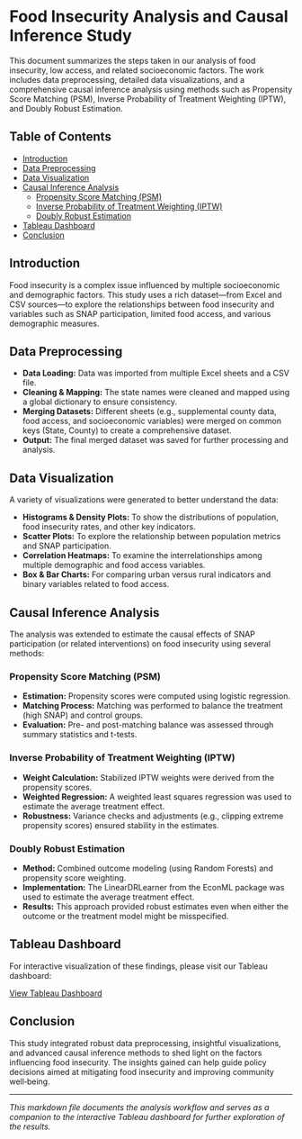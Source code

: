 # Food Insecurity Analysis and Causal Inference Study

This document summarizes the steps taken in our analysis of food insecurity, low access, and related socioeconomic factors. The work includes data preprocessing, detailed data visualizations, and a comprehensive causal inference analysis using methods such as Propensity Score Matching (PSM), Inverse Probability of Treatment Weighting (IPTW), and Doubly Robust Estimation.

## Table of Contents
- [Introduction](#introduction)
- [Data Preprocessing](#data-preprocessing)
- [Data Visualization](#data-visualization)
- [Causal Inference Analysis](#causal-inference-analysis)
  - [Propensity Score Matching (PSM)](#propensity-score-matching-psm)
  - [Inverse Probability of Treatment Weighting (IPTW)](#inverse-probability-of-treatment-weighting-iptw)
  - [Doubly Robust Estimation](#doubly-robust-estimation)
- [Tableau Dashboard](#tableau-dashboard)
- [Conclusion](#conclusion)

## Introduction
Food insecurity is a complex issue influenced by multiple socioeconomic and demographic factors. This study uses a rich dataset—from Excel and CSV sources—to explore the relationships between food insecurity and variables such as SNAP participation, limited food access, and various demographic measures.

## Data Preprocessing
- **Data Loading:** Data was imported from multiple Excel sheets and a CSV file.
- **Cleaning & Mapping:** The state names were cleaned and mapped using a global dictionary to ensure consistency.
- **Merging Datasets:** Different sheets (e.g., supplemental county data, food access, and socioeconomic variables) were merged on common keys (State, County) to create a comprehensive dataset.
- **Output:** The final merged dataset was saved for further processing and analysis.

## Data Visualization
A variety of visualizations were generated to better understand the data:
- **Histograms & Density Plots:** To show the distributions of population, food insecurity rates, and other key indicators.
- **Scatter Plots:** To explore the relationship between population metrics and SNAP participation.
- **Correlation Heatmaps:** To examine the interrelationships among multiple demographic and food access variables.
- **Box & Bar Charts:** For comparing urban versus rural indicators and binary variables related to food access.

## Causal Inference Analysis
The analysis was extended to estimate the causal effects of SNAP participation (or related interventions) on food insecurity using several methods:

### Propensity Score Matching (PSM)
- **Estimation:** Propensity scores were computed using logistic regression.
- **Matching Process:** Matching was performed to balance the treatment (high SNAP) and control groups.
- **Evaluation:** Pre- and post-matching balance was assessed through summary statistics and t-tests.

### Inverse Probability of Treatment Weighting (IPTW)
- **Weight Calculation:** Stabilized IPTW weights were derived from the propensity scores.
- **Weighted Regression:** A weighted least squares regression was used to estimate the average treatment effect.
- **Robustness:** Variance checks and adjustments (e.g., clipping extreme propensity scores) ensured stability in the estimates.

### Doubly Robust Estimation
- **Method:** Combined outcome modeling (using Random Forests) and propensity score weighting.
- **Implementation:** The LinearDRLearner from the EconML package was used to estimate the average treatment effect.
- **Results:** This approach provided robust estimates even when either the outcome or the treatment model might be misspecified.

## Tableau Dashboard
For interactive visualization of these findings, please visit our Tableau dashboard:

[View Tableau Dashboard](https://prod-useast-b.online.tableau.com/#/site/gwudats6401sg/workbooks/2571930?:origin=card_share_link)



## Conclusion
This study integrated robust data preprocessing, insightful visualizations, and advanced causal inference methods to shed light on the factors influencing food insecurity. The insights gained can help guide policy decisions aimed at mitigating food insecurity and improving community well‑being.

---

*This markdown file documents the analysis workflow and serves as a companion to the interactive Tableau dashboard for further exploration of the results.*
